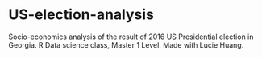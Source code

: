 # US-election-analysis
Socio-economics analysis of the result of 2016 US Presidential election in Georgia.
R Data science class, Master 1 Level.
Made with Lucie Huang.

